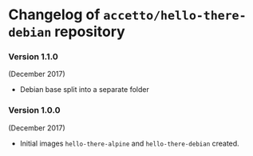 # Changelog of `accetto/hello-there-debian` repository

### Version 1.1.0

(December 2017)

- Debian base split into a separate folder

### Version 1.0.0

(December 2017)

- Initial images `hello-there-alpine` and `hello-there-debian` created.

